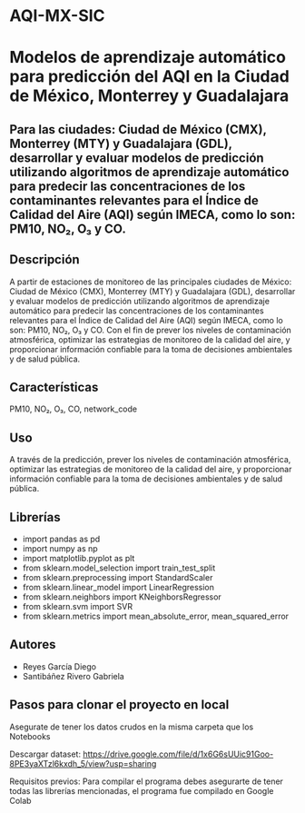 # AQI-MX-SIC
# Modelos de aprendizaje automático para predicción del AQI en la Ciudad de México, Monterrey y Guadalajara

Para las ciudades: Ciudad de México (CMX), Monterrey (MTY) y Guadalajara (GDL), desarrollar y evaluar modelos de predicción utilizando algoritmos de aprendizaje automático para predecir las concentraciones de los contaminantes relevantes para el Índice de Calidad del Aire (AQI) según IMECA, como lo son: PM10, NO₂, O₃ y CO. 
---

## Descripción
A partir de estaciones de monitoreo de las principales ciudades de México: Ciudad de México (CMX), Monterrey (MTY) y Guadalajara (GDL), desarrollar y evaluar modelos de predicción utilizando algoritmos de aprendizaje automático para predecir las concentraciones de los contaminantes relevantes para el Índice de Calidad del Aire (AQI) según IMECA, como lo son: PM10, NO₂, O₃ y CO. Con el fin de prever los niveles de contaminación atmosférica, optimizar las estrategias de monitoreo de la calidad del aire, y proporcionar información confiable para la toma de decisiones ambientales y de salud pública.
## Características
PM10, NO₂, O₃, CO, network_code
## Uso
A través de la predicción, prever los niveles de contaminación atmosférica, optimizar las estrategias de monitoreo de la calidad del aire, y proporcionar información confiable para la toma de decisiones ambientales y de salud pública.
## Librerías
- import pandas as pd
- import numpy as np
- import matplotlib.pyplot as plt
- from sklearn.model_selection import train_test_split
- from sklearn.preprocessing import StandardScaler
- from sklearn.linear_model import LinearRegression
- from sklearn.neighbors import KNeighborsRegressor
- from sklearn.svm import SVR
- from sklearn.metrics import mean_absolute_error, mean_squared_error
## Autores
- Reyes García Diego
- Santibáñez Rivero Gabriela

## Pasos para clonar el proyecto en local
Asegurate de tener los datos crudos en la misma carpeta que los Notebooks

Descargar dataset: https://drive.google.com/file/d/1x6G6sUUic91Goo-8PE3yaXTzl6kxdh_5/view?usp=sharing

Requisitos previos: Para compilar el programa debes asegurarte de tener todas las librerías mencionadas, el programa fue compilado en Google Colab
